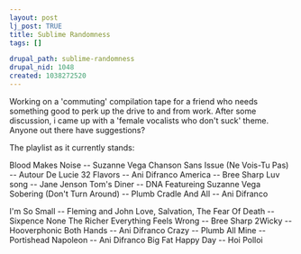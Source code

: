 ```yaml
--- 
layout: post
lj_post: TRUE
title: Sublime Randomness
tags: []

drupal_path: sublime-randomness
drupal_nid: 1048
created: 1038272520
---
```

Working on a 'commuting' compilation tape for a friend who needs something good to perk up the drive to and from work. After some discussion, i came up with a 'female vocalists who don't suck' theme. Anyone out there have suggestions?

The playlist as it currently stands:

Blood Makes Noise -- Suzanne Vega
Chanson Sans Issue (Ne Vois-Tu Pas) -- Autour De Lucie
32 Flavors -- Ani Difranco
America -- Bree Sharp
Luv song -- Jane Jenson
Tom's Diner -- DNA Featureing Suzanne Vega
Sobering (Don't Turn Around) -- Plumb
Cradle And All -- Ani Difranco

I'm So Small -- Fleming and John
Love, Salvation, The Fear Of Death -- Sixpence None The Richer
Everything Feels Wrong -- Bree Sharp
2Wicky -- Hooverphonic
Both Hands -- Ani Difranco
Crazy -- Plumb
All Mine -- Portishead
Napoleon -- Ani Difranco
Big Fat Happy Day -- Hoi Polloi
